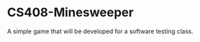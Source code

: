CS408-Minesweeper
=================

A simple game that will be developed for a software testing class.
